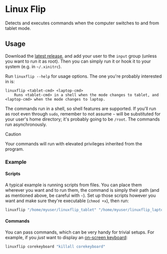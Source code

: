 # Linux Flip

Detects and executes commands when the computer switches to and from tablet mode.

## Usage

Download the [latest release](https://github.com/yehuthi/linuxflip/releases/latest), and add your user to the `input` group (unless you want to run it as root).
Then you can simply run it or hook it to your system (e.g. in `~/.xinitrc`).

Run `linuxflip --help` for usage options. The one you're probably interested in is:
```
linuxflip <tablet-cmd> <laptop-cmd>
    Runs <tablet-cmd> in a shell when the mode changes to tablet, and <laptop-cmd> when the mode changes to laptop.
```

The commands run in a shell, so shell features are supported. If you'll run as root even through `sudo`, remember to not assume `~` will be substituted for your user's home directory; it's probably going to be `/root`. The commands run asynchronously.

> [!CAUTION]
> Your commands will run with elevated privileges inherited from the program.

### Example

#### Scripts
A typical example is running scripts from files. You can place them wherever you want and to run them, the command is simply their path (and as mentioned above, be careful with `~`). Set up those scripts however you want and make sure they're executable (`chmod +x`), then run:

```bash
linuxflip "/home/myuser/linuxflip_tablet" "/home/myuser/linuxflip_laptop"
```

#### Commands
You can pass commands, which can be very handy for trivial setups. For example, if you _just_ want to display an [on-screen keyboard](https://wiki.archlinux.org/title/List_of_applications/Utilities#On-screen_keyboards):
```bash
linuxflip corekeyboard "killall corekeyboard"
```
